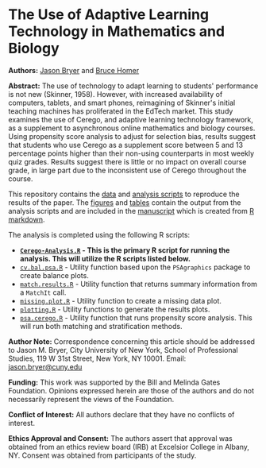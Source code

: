 # The Use of Adaptive Learning Technology in Mathematics and Biology

**Authors:** [Jason Bryer](https://bryer.org) and [Bruce Homer](https://brucehomer.ws.gc.cuny.edu)

**Abstract:** The use of technology to adapt learning to students' performance is not new (Skinner, 1958). However, with increased availability of computers, tablets, and smart phones, reimagining of Skinner's initial teaching machines has proliferated in the EdTech market. This study examines the use of Cerego, and adaptive learning technology framework, as a supplement to asynchronous online mathematics and biology courses. Using propensity score analysis to adjust for selection bias, results suggest that students who use Cerego as a supplement score between 5 and 13 percentage points higher than their non-using counterparts in most weekly quiz grades. Results suggest there is little or no impact on overall course grade, in large part due to the inconsistent use of Cerego throughout the course.

This repository contains the [data](Data/) and [analysis scripts](R/) to reproduce the results of the paper. The [figures](Figures/) and [tables](Tables/) contain the output from the analysis scripts and are included in the [manuscript](https://github.com/jbryer/Cerego-Paper/blob/master/Manuscript/The_Use_of_Adaptive_Learning_Technology_in_Online_Courses.pdf) which is created from [R markdown](https://github.com/jbryer/Cerego-Paper/blob/master/Manuscript/The_Use_of_Adaptive_Learning_Technology_in_Online_Courses.Rmd).

The analysis is completed using the following R scripts:

* **[`Cerego-Analysis.R`](R/Cerego-Analysis.R) - This is the primary R script for running the analysis. This will utilize the R scripts listed below.**
* [`cv.bal.psa.R`](R/cv.bal.psa.R) - Utility function based upon the `PSAgraphics` package to create balance plots.
* [`match.results.R`](R/match.results.R) - Utility function that returns summary information from a `MatchIt` call.
* [`missing.plot.R`](R/missing.plot.R) - Utility function to create a missing data plot.
* [`plotting.R`](R/plotting.R) - Utility functions to generate the results plots.
* [`psa.cerego.R`](R/psa.cerego.R) - Utility function that runs propensity score analysis. This will run both matching and stratification methods.

**Author Note:** Correspondence concerning this article should be addressed to Jason M. Bryer, City University of New York, School of Professional Studies, 119 W 31st Street, New York, NY 10001. Email: jason.bryer@cuny.edu 

**Funding:** This work was supported by the Bill and Melinda Gates Foundation. Opinions expressed herein are those of the authors and do not necessarily represent the views of the Foundation.

**Conflict of Interest:** All authors declare that they have no conflicts of interest.

**Ethics Approval and Consent:** The authors assert that approval was obtained from an ethics review board (IRB) at Excelsior College in Albany, NY. Consent was obtained from participants of the study.

